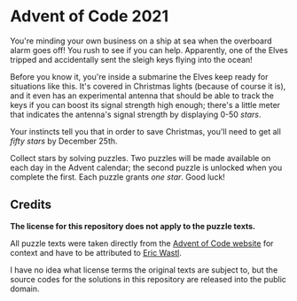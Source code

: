 # Advent of Code 2021
You're minding your own business on a ship at sea when the overboard alarm goes off! You rush to see if you can help. Apparently, one of the Elves tripped and accidentally sent the sleigh keys flying into the ocean!

Before you know it, you're inside a submarine the Elves keep ready for situations like this. It's covered in Christmas lights (because of course it is), and it even has an experimental antenna that should be able to track the keys if you can boost its signal strength high enough; there's a little meter that indicates the antenna's signal strength by displaying 0-50 *stars*.

Your instincts tell you that in order to save Christmas, you'll need to get all *fifty stars* by December 25th.

Collect stars by solving puzzles. Two puzzles will be made available on each day in the Advent calendar; the second puzzle is unlocked when you complete the first. Each puzzle grants *one star*. Good luck!

## Credits
**The license for this repository does not apply to the puzzle texts.**

All puzzle texts were taken directly from the [Advent of Code website](https://adventofcode.com/2021) for context and have to be attributed to [Eric Wastl](https://twitter.com/ericwastl).

I have no idea what license terms the original texts are subject to, but the source codes for the solutions in this repository are released into the public domain.